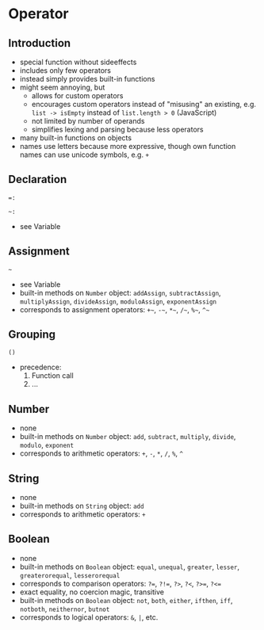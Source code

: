 # Operator



## Introduction

- special function without sideeffects
- includes only few operators
- instead simply provides built-in functions
- might seem annoying, but
    - allows for custom operators
    - encourages custom operators instead of "misusing" an existing, e.g. `list -> isEmpty` instead of `list.length > 0` (JavaScript)
    - not limited by number of operands
    - simplifies lexing and parsing because less operators
- many built-in functions on objects
- names use letters because more expressive, though own function names can use unicode symbols, e.g. `+`
<!-- todo: should allow to import all functions from object, also import by default, via a config or simply version number, see Modules to figure out how to import/export -->
<!-- todo: consider if letter function names don't get too messy in chained operations -->
<!-- todo: include more operators like from Python or Elm, e.g. ++ to concatenate strings and arrays -->



## Declaration

```
=:
```

```
~:
```

- see Variable



## Assignment

```
~
```

- see Variable
- built-in methods on `Number` object: `addAssign`, `subtractAssign`, `multiplyAssign`, `divideAssign`, `moduloAssign`, `exponentAssign`
- corresponds to assignment operators: `+~`, `-~`, `*~`, `/~`, `%~`, `^~`



## Grouping

```
()
```

<!-- todo: how to do nested operations, e.g. 5 + 3*2 - 2 -->
- precedence:
    1. Function call
    2. ...



## Number

- none
- built-in methods on `Number` object: `add`, `subtract`, `multiply`, `divide`, `modulo`, `exponent`
- corresponds to arithmetic operators: `+`, `-`, `*`, `/`, `%`, `^`
 <!-- todo: what to use for field of composite data type??? -->



## String

- none
- built-in methods on `String` object: `add`
- corresponds to arithmetic operators: `+`
 <!-- todo: what to use for field of composite data type??? -->



## Boolean

- none
- built-in methods on `Boolean` object: `equal`, `unequal`, `greater`, `lesser`, `greaterorequal`, `lesserorequal`
- corresponds to comparison operators: `?=`, `?!=`, `?>`, `?<`, `?>=`, `?<=`
- exact equality, no coercion magic, transitive
- built-in methods on `Boolean` object: `not`, `both`, `either`, `ifthen`, `iff`, `notboth`, `neithernor`, `butnot`
- corresponds to logical operators: `&`, `|`, etc.